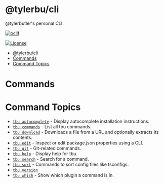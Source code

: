 # @tylerbu/cli

@tylerbutler's personal CLI.

[![oclif](https://badgers.space/badge/oclif/3.9.1?color=71c405&icon=feather-terminal)](https://oclif.io)
<!-- [![npm](https://badgers.space/npm/name/tylerbu/cli)]() -->
[![License](https://badgers.space/github/license/tylerbutler/FluidFramework)](https://github.com/tylerbutler/tylerbu-cli/blob/main/LICENSE)

<!-- toc -->
* [@tylerbu/cli](#tylerbucli)
* [Commands](#commands)
* [Command Topics](#command-topics)
<!-- tocstop -->

# Commands

<!-- commands -->
# Command Topics

* [`tbu autocomplete`](docs/autocomplete.md) - Display autocomplete installation instructions.
* [`tbu commands`](docs/commands.md) - List all tbu commands.
* [`tbu download`](docs/download.md) - Downloads a file from a URL and optionally extracts its contents.
* [`tbu edit`](docs/edit.md) - Inspect or edit package.json properties using a CLI.
* [`tbu git`](docs/git.md) - Git-related commands.
* [`tbu help`](docs/help.md) - Display help for tbu.
* [`tbu search`](docs/search.md) - Search for a command.
* [`tbu sort`](docs/sort.md) - Commands to sort config files like tsconfigs.
* [`tbu version`](docs/version.md)
* [`tbu which`](docs/which.md) - Show which plugin a command is in.

<!-- commandsstop -->
